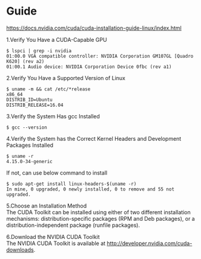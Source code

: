 # Guide    
https://docs.nvidia.com/cuda/cuda-installation-guide-linux/index.html    

1.Verify You Have a CUDA-Capable GPU    

    $ lspci | grep -i nvidia     
    01:00.0 VGA compatible controller: NVIDIA Corporation GM107GL [Quadro K620] (rev a2)
    01:00.1 Audio device: NVIDIA Corporation Device 0fbc (rev a1)

2.Verify You Have a Supported Version of Linux     

    $ uname -m && cat /etc/*release
    x86_64
    DISTRIB_ID=Ubuntu
    DISTRIB_RELEASE=16.04

3.Verify the System Has gcc Installed    

    $ gcc --version

4.Verify the System has the Correct Kernel Headers and Development Packages Installed    
 
    $ uname -r     
    4.15.0-34-generic
If not, can use below command to install     

    $ sudo apt-get install linux-headers-$(uname -r)
    In mine, 0 upgraded, 0 newly installed, 0 to remove and 55 not upgraded.

5.Choose an Installation Method     
The CUDA Toolkit can be installed using either of two different installation mechanisms: distribution-specific packages (RPM and Deb packages), or a distribution-independent package (runfile packages).     

6.Download the NVIDIA CUDA Toolkit    
The NVIDIA CUDA Toolkit is available at http://developer.nvidia.com/cuda-downloads.    





